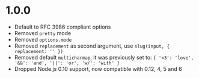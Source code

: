 # 1.0.0

* Default to RFC 3986 compliant options
* Removed `pretty` mode
* Removed `options.mode`
* Removed `replacement` as second argument, use `slug(input, { replacement: '' })`
* Removed default `multicharmap`, it was previously set to: `{ '<3': 'love', '&&': 'and', '||': 'or', 'w/': 'with' }`
* Dropped Node.js 0.10 support, now compatible with 0.12, 4, 5 and 6
